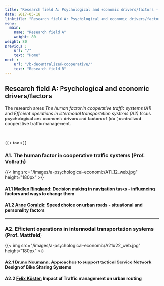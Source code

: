 ```yaml
---
title: "Research field A: Psychological and economic drivers/factors - SocialCars"
date: 2017-05-18
linktitle: "Research field A: Psychological and economic drivers/factors"
menu:
  main:
    name: "Research field A"
    weight: 80
weight: 80
previous :
    url: "/"
    text: "Home"
next :
    url: "/b-decentralized-cooperative/"
    text: "Research field B"
---
```


## Research field A: Psychological and economic drivers/factors

The research areas _The human factor in cooperative traffic systems (A1)_ and _Efficient operations in intermodal transportation systems (A2)_ focus psychological and economic drivers and factors of (de-&#x2060;)centralized cooperative traffic management.

<br>

{{< toc >}}

### A1. The human factor in cooperative traffic systems (Prof. Vollrath)

{{< img src="/images/a-psychological-economic/A11_12_web.jpg" height="180px" >}}

#### A1.1 [Madlen Ringhand:](.) Decision making in navigation tasks - influencing factors and ways to change them

#### A1.2 [Anne Goralzik:](.) Speed choice on urban roads - situational and personality factors

---

### A2. Efficient operations in intermodal transportation systems (Prof. Mattfeld)

{{< img src="/images/a-psychological-economic/A21u22_web.jpg" height="180px" >}}

#### A2.1 [Bruno Neumann:](.) Approaches to support tactical Service Network Design of Bike Sharing Systems

#### A2.2 [Felix Köster:](.) Impact of Traffic management on urban routing

